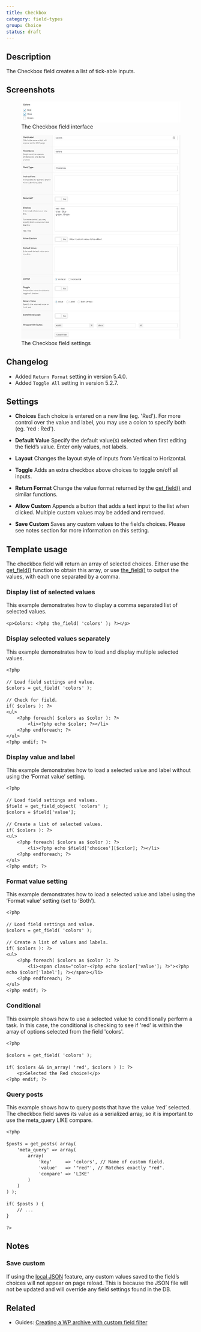 ```yaml
---
title: Checkbox
category: field-types
group: Choice
status: draft
---
```


## Description
The Checkbox field creates a list of tick-able inputs.

## Screenshots
<div class="gallery">
	<figure>
		<a href="https://raw.githubusercontent.com/AdvancedCustomFields/docs/master/assets/acf-checkbox-field-interface.png">
			<img src="https://raw.githubusercontent.com/AdvancedCustomFields/docs/master/assets/acf-checkbox-field-interface.png" alt="A Checkbox field with a list of options that allows you to check off one or multiple choices" />
		</a>
		<figcaption>The Checkbox field interface</figcaption>
	</figure>
	<figure>
		<a href="https://raw.githubusercontent.com/AdvancedCustomFields/docs/master/assets/acf-checkbox-field-settings.png">
			<img src="https://raw.githubusercontent.com/AdvancedCustomFields/docs/master/assets/acf-checkbox-field-settings.png" alt="List of checkbox field settings shown when setting up a Checkbox field" />
		</a>
		<figcaption>The Checkbox field settings</figcaption>
	</figure>
</div>

## Changelog
- Added `Return Format` setting in version 5.4.0.
- Added `Toggle All` setting in version 5.2.7.

## Settings
- **Choices**
  Each choice is entered on a new line (eg. 'Red'). For more control over the value and label, you may use a colon to specify both (eg. 'red : Red').

- **Default Value**
  Specify the default value(s) selected when first editing the field’s value. Enter only values, not labels.

- **Layout**
  Changes the layout style of inputs from Vertical to Horizontal.

- **Toggle**
  Adds an extra checkbox above choices to toggle on/off all inputs.

- **Return Format**
  Change the value format returned by the [get_field()](https://www.advancedcustomfields.com/resources/get_field/) and similar functions.

- **Allow Custom**
  Appends a button that adds a text input to the list when clicked. Multiple custom values may be added and removed.

- **Save Custom**
  Saves any custom values to the field’s choices. Please see notes section for more information on this setting.

## Template usage

The checkbox field will return an array of selected choices. Either use the [get_field()](https://www.advancedcustomfields.com/resources/get_field/) function to obtain this array, or use [the_field()](https://www.advancedcustomfields.com/resources/the_field/) to output the values, with each one separated by a comma.

### Display list of selected values
This example demonstrates how to display a comma separated list of selected values.

```<p>Colors: <?php the_field( 'colors' ); ?></p>```

### Display selected values separately
This example demonstrates how to load and display multiple selected values.

```
<?php

// Load field settings and value.
$colors = get_field( 'colors' );

// Check for field.
if( $colors ): ?>
<ul>
	<?php foreach( $colors as $color ): ?>
		<li><?php echo $color; ?></li>
	<?php endforeach; ?>
</ul>
<?php endif; ?>
```

### Display value and label
This example demonstrates how to load a selected value and label without using the ‘Format value’ setting.

```
<?php

// Load field settings and values.
$field = get_field_object( 'colors' );
$colors = $field['value'];

// Create a list of selected values.
if( $colors ): ?>
<ul>
	<?php foreach( $colors as $color ): ?>
		<li><?php echo $field['choices'][$color]; ?></li>
	<?php endforeach; ?>
</ul>
<?php endif; ?>
```

### Format value setting
This example demonstrates how to load a selected value and label using the ‘Format value’ setting (set to ‘Both’).

```
<?php

// Load field settings and value.
$colors = get_field( 'colors' );

// Create a list of values and labels.
if( $colors ): ?>
<ul>
	<?php foreach( $colors as $color ): ?>
		<li><span class="color-<?php echo $color['value']; ?>"><?php echo $color['label']; ?></span></li>
	<?php endforeach; ?>
</ul>
<?php endif; ?>
```

### Conditional
This example shows how to use a selected value to conditionally perform a task. In this case, the conditional is checking to see if 'red' is within the array of options selected from the field 'colors'.

```
<?php

$colors = get_field( 'colors' );

if( $colors && in_array( 'red', $colors ) ): ?>
	<p>Selected the Red choice!</p>
<?php endif; ?>
```

### Query posts
This example shows how to query posts that have the value ‘red’ selected. The checkbox field saves its value as a serialized array, so it is important to use the meta_query LIKE compare.

```
<?php

$posts = get_posts( array(
    'meta_query' => array(
        array(
            'key'     => 'colors', // Name of custom field.
            'value'   => '"red"', // Matches exactly "red".
            'compare' => 'LIKE'
        )
    )
) );

if( $posts ) {
    // ...
}

?>
```

## Notes

### Save custom
If using the [local JSON](https://www.advancedcustomfields.com/resources/local-json/) feature, any custom values saved to the field’s choices will not appear on page reload. This is because the JSON file will not be updated and will override any field settings found in the DB.

## Related
- Guides: [Creating a WP archive with custom field filter](https://www.advancedcustomfields.com/resources/creating-wp-archive-custom-field-filter/)
